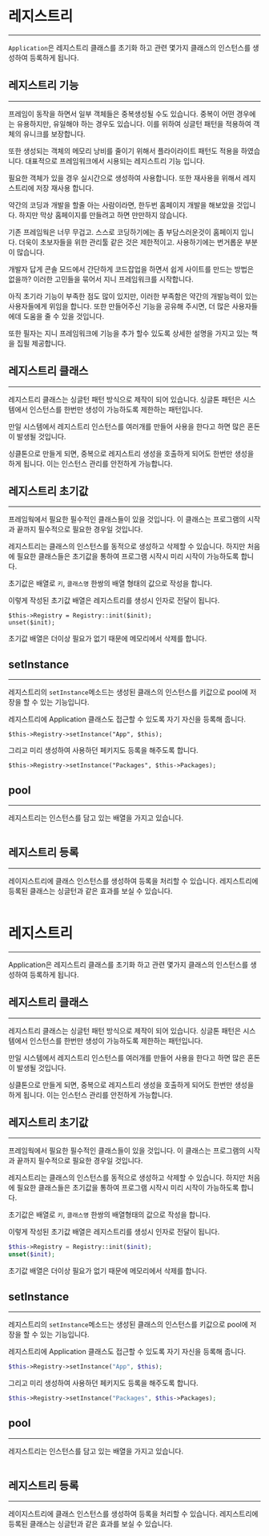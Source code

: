 # 레지스트리
---
`Application`은 레지스트리 클래스를 초기화 하고 관련 몇가지 클래스의 인스턴스를 생성하여 등록하게 됩니다.


## 레지스트리 기능
---
프레임이 동작을 하면서 일부 객체들은 중복생성될 수도 있습니다. 중복이 어떤 경우에는 유용하지만, 유일해야 하는 경우도 있습니다. 이를 위하여 싱글턴 패턴을 적용하여 객체의 유니크를 보장합니다.

또한 생성되는 객체의 메모리 낭비를 줄이기 위해서 플라이라이트 패턴도 적용을 하였습니다. 대표적으로 프레임워크에서 시용되는 레지스트리 기능 입니다.

필요한 객체가 있을 경우 실시간으로 생성하여 사용합니다. 또한 재사용을 위해서 레지스트리에 저장 재사용 합니다.


약간의 코딩과 개발을 할줄 아는 사람이라면, 한두번 홈페이지 개발을 해보았을 것입니다. 하지만 막상 홈페이지를 만들려고 하면 만만하지 않습니다.

기존 프레임웍은 너무 무겁고. 스스로 코딩하기에는 좀 부담스러운것이 홈페이지 입니다. 더욱이 초보자들을 위한 관리툴 같은 것은 제한적이고. 사용하기에는 번거롭운 부분이 많습니다.

개발자 답게 콘솔 모드에서 간단하게 코드잡업을 하면서 쉽게 사이트를 만드는 방법은 없을까? 이러한 고민들을 묶어서 지니 프레임워크를 시작합니다.

아직 초기라 기능이 부족한 점도 많이 있지만, 이러한 부족함은 약간의 개발능력이 있는 사용자들에게 위임을 합니다. 또한 만들어주신 기능을 공유해 주시면, 더 많은 사용자들에데 도움을 줄 수 있을 것입니다.

또한 필자는 지니 프레임워크에 기능을 추가 할수 있도록 상세한 설명을 가지고 있는 책을 집필 제공합니다.


## 레지스트리 클래스
---
레지스트리 클래스는 싱글턴 패턴 방식으로 제작이 되어 있습니다. 싱글톤 패턴은 시스템에서 인스턴스를 한번만 생성이 가능하도록 제한하는 패턴입니다.

만일 시스템에서 레지스트리 인스턴스를 여러개를 만들어 사용을 한다고 하면 많은 혼돈이 발생될 것입니다.

싱클톤으로 만들게 되면, 중복으로 레지스트리 생성을 호출하게 되어도 한번만 생성을 하게 됩니다. 이는 인스턴스 관리를 안전하게 가능합니다.


## 레지스트리 초기값
---
프레임웍에서 필요한 필수적인 클래스들이 있을 것입니다. 이 클래스는 프로그램의 시작과 끝까지 필수적으로 필요한 경우일 것입니다.

레지스트리는 클래스의 인스턴스를 동적으로 생성하고 삭제할 수 있습니다.
하지만 처음에 필요한 클래스들은 초기값을 통하여 프로그램 시작시 미리 시작이 가능하도록 합니다.

초기값은 배열로 `키`, `클래스명` 한쌍의 배열 형태의 값으로 작성을 합니다.

이렇게 작성된 초기값 배열은 레지스트리를 생성시 인자로 전달이 됩니다.

```
$this->Registry = Registry::init($init);
unset($init);
```

초기값 배열은 더이상 필요가 없기 때문에 메모리에서 삭제를 합니다.

## setInstance
---
레지스트리의 `setInstance`메소드는 생성된 클래스의 인스턴스를 키값으로 pool에 저장을 할 수 있는 기능입니다.

레지스트리에 Application 클래스도 접근할 수 있도록 자기 자신을 등록해 줍니다.
```
$this->Registry->setInstance("App", $this);
```

그리고 미리 생성하여 사용하던 페키지도 등록을 해주도록 합니다.

```
$this->Registry->setInstance("Packages", $this->Packages);
```

## pool
---
레지스트리는 인스턴스를 담고 있는 배열을 가지고 있습니다.
```

```


## 레지스트리 등록
---
레이지스트리에 클래스 인스턴스를 생성하여 등록을 처리할 수 있습니다.
레지스트리에 등록된 클래스는 싱글턴과 같은 효과를 보실 수 있습니다.

```php

```


# 레지스트리
---
Application은 레지스트리 클래스를 초기화 하고 관련 몇가지 클래스의 인스턴스를 생성하여 등록하게 됩니다.

## 레지스트리 클래스
---
레지스트리 클래스는 싱글턴 패턴 방식으로 제작이 되어 있습니다. 싱글톤 패턴은 시스템에서 인스턴스를 한번만 생성이 가능하도록 제한하는 패턴입니다.

만일 시스템에서 레지스트리 인스턴스를 여러개를 만들어 사용을 한다고 하면 많은 혼돈이 발생될 것입니다.

싱클톤으로 만들게 되면, 중복으로 레지스트리 생성을 호출하게 되어도 한번만 생성을 하게 됩니다. 이는 인스턴스 관리를 안전하게 가능합니다.


## 레지스트리 초기값
---
프레임웍에서 필요한 필수적인 클래스들이 있을 것입니다. 이 클래스는 프로그램의 시작과 끝까지 필수적으로 필요한 경우일 것입니다.

레지스트리는 클래스의 인스턴스를 동적으로 생성하고 삭제할 수 있습니다.
하지만 처음에 필요한 클래스들은 초기값을 통하여 프로그램 시작시 미리 시작이 가능하도록 합니다.

초기값은 배열로 `키`, `클래스명` 한쌍의 배열형태의 값으로 작성을 합니다.

이렇게 작성된 초기값 배열은 레지스트리를 생성시 인자로 전달이 됩니다.

```php
$this->Registry = Registry::init($init);
unset($init);
```

초기값 배열은 더이상 필요가 없기 때문에 메모리에서 삭제를 합니다.

## setInstance
---
레지스트리의 `setInstance`메소드는 생성된 클래스의 인스턴스를 키값으로 pool에 저장을 할 수 있는 기능입니다.

레지스트리에 Application 클래스도 접근할 수 있도록 자기 자신을 등록해 줍니다.
```php
$this->Registry->setInstance("App", $this);
```

그리고 미리 생성하여 사용하던 페키지도 등록을 해주도록 합니다.

```php
$this->Registry->setInstance("Packages", $this->Packages);
```

## pool
---
레지스트리는 인스턴스를 담고 있는 배열을 가지고 있습니다.
```php

```


## 레지스트리 등록
---
레이지스트리에 클래스 인스턴스를 생성하여 등록을 처리할 수 있습니다.
레지스트리에 등록된 클래스는 싱글턴과 같은 효과를 보실 수 있습니다.

```php

```
